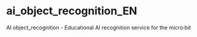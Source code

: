 # ai_object_recognition_EN
AI object_recognition - Educational AI recognition service for the micro:bit
